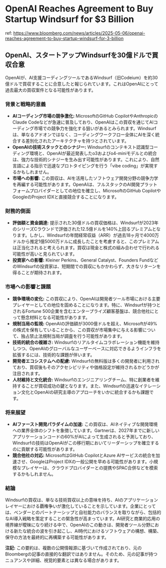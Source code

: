 # OpenAI Reaches Agreement to Buy Startup Windsurf for $3 Billion

ref: <https://www.bloomberg.com/news/articles/2025-05-06/openai-reaches-agreement-to-buy-startup-windsurf-for-3-billion>

## OpenAI、スタートアップWindsurfを30億ドルで買収合意

OpenAIが、AI支援コーディングツールであるWindsurf（旧Codeium）を約30億ドルで買収することに合意したと報じられています。これはOpenAIにとって過去最大の買収案件となる可能性があります。

### 背景と戦略的意義

* **AIコーディング市場の競争激化:** MicrosoftのGitHub CopilotやAnthropicのClaude Codeなどが急速に普及しており、OpenAIはこの買収を通じてAIコーディング市場での競争力を強化する狙いがあるとみられます。Windsurfは、単なるアドオンではなく、コーディングワークフロー全体にAIを深く統合する差別化されたアーキテクチャを持つとされています。
* **OpenAIの技術スタックとのシナジー:** Windsurfのコンテキスト認識型コーディング環境と、OpenAIが最近発表したo3およびo4-miniモデルとの統合は、強力な技術的シナジーを生み出す可能性があります。これにより、自然言語による指示で迅速なプロトタイピングを行う「vibe coding」が実現するかもしれません。
* **市場への影響:** この買収は、AIを活用したソフトウェア開発分野の競争力学を再編する可能性があります。OpenAIは、フルスタックのAI開発プラットフォームプロバイダーとしての地位を確立し、MicrosoftのGitHub CopilotやGoogleのProject IDXと直接競合することになります。

### 財務的側面

* **評価額と資金調達:** 提示された30億ドルの買収価格は、Windsurfが2023年のシリーズCラウンドで評価された12.5億ドルを140%上回るプレミアムとなります。しかし、Windsurfの年間経常収益（ARR）が過去18ヶ月で4000万ドルから推定1億5000万ドルに成長したことを考慮すると、このプレミアムは正当化されると考えられます。買収は現金と株式の組み合わせで行われる可能性が高いと見られています。
* **投資家への影響:** Kleiner Perkins、General Catalyst、Founders FundなどのWindsurfの投資家は、短期間での買収にもかかわらず、大きなリターンを得ることが期待されます。

### 市場への影響と課題

* **競争環境の変化:** この買収により、OpenAIは開発者ツール市場における主要プレイヤーとしての地位を固めることになります。特に、Windsurfが持つとされるFortune 500企業を含むエンタープライズ顧客基盤は、競合他社にとって懸念材料となる可能性があります。
* **規制当局の監視:** OpenAIの評価額が3000億ドルを超え、Microsoftが49%の株式を保有していることから、この買収が市場集中に与える影響について、独占禁止法規制当局が調査を行う可能性があります。
* **技術的統合の複雑さ:** Windsurfのリアルタイムコラボレーション機能を維持しつつ、OpenAIのグローバルなユーザーベースに対応できるようインフラを拡張するには、技術的な課題が伴います。
* **開発者エコシステムへの配慮:** Windsurfの無料版は多くの開発者に利用されており、買収後もそのアクセシビリティや価格設定が維持されるかどうかが注目されます。
* **人材維持と文化統合:** Windsurfのエンジニアリングチーム、特に創業者を維持することが買収成功の鍵となります。また、Windsurfの迅速なイテレーション文化とOpenAIの研究主導のアプローチをいかに統合するかも課題です。

### 将来展望

* **AIファースト開発パラダイムの加速:** この買収は、AIネイティブな開発環境への業界全体のシフトを象徴しています。Gartnerは、2027年までに新しいアプリケーションコードの60%がAIによって生成されると予測しており、Windsurfの技術はOpenAIがこの移行期においてリーダーシップを確立するのに貢献する可能性があります。
* **競合他社の対応:** MicrosoftはGitHub CopilotとAzure AIサービスの統合を加速させ、GoogleはProject IDXの一般公開を早める可能性があります。小規模なプレイヤーは、クラウドプロバイダーとの提携やSPAC合併などを模索するかもしれません。

### 結論

Windsurfの買収は、単なる技術買収以上の意味を持ち、AIのアプリケーションレイヤーにおける覇権争いが激化していることを示しています。企業にとっては、ベンダーとのパートナーシップと自社能力のバランスを取りながら、包括的なAI導入戦略を策定することの緊急性が高まっています。AI研究と商業的応用の境界線が曖昧になり続ける中で、OpenAIのこの動きは、開発者ツール分野における新たな統合の波を引き起こし、AI時代におけるソフトウェアの構想、構築、保守の方法を最終的に再構築する可能性があります。

**注記:** この要約は、複数の公開情報源に基づいて作成されており、元のBloombergの記事の直接的な翻訳ではありません。そのため、元の記事が持つニュアンスや詳細、視覚的要素とは異なる場合があります。
